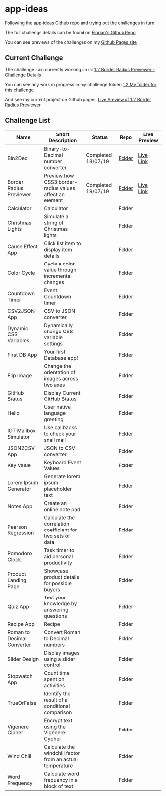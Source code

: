 # app-ideas

Following the app-ideas Github repo and trying out the challenges in turn. 

The full challenge details can be found on [Florian's Github Repo](https://github.com/florinpop17/app-ideas)

You can see previews of the challenges on my [Github Pages site](https://eclectic-matt.github.io/app-ideas/)

## Current Challenge

The challenge I am currently working on is:
[1.2 Border Radius Previewer - Challenge Details](https://github.com/florinpop17/app-ideas/blob/master/Projects/Border-Radius-Previewer.md)

You can see any work in progress in my challenge folder:
[1.2 My folder for this challenge](https://github.com/eclectic-matt/app-ideas/tree/master/1.2%20Border%20Radius%20Previewer)

And see my current project on Github pages:
[Live Preview of 1.2 Border Radius Previewer](./1.2%20Border%20Radius%20Previewer)

## Challenge List

|Name|Short Description|Status|Repo|Live Preview|
|----------|-------------|------|-----|-----|
|Bin2Dec|Binary-to-Decimal number converter|Completed 18/07/19|[Folder](https://github.com/eclectic-matt/app-ideas/tree/master/1.1%20Bin2Dec)|[Live Link](./1.1%20Bin2Dec)|
| Border Radius Previewer    | Preview how CSS3 border-radius values affect an element    | Completed 19/07/19 | [Folder](https://github.com/eclectic-matt/app-ideas/tree/master/1.2%20Border%20Radius%20Previewer) |[Live Link](./1.2%20Border%20Radius%20Previewer)|
| Calculator                 | Calculator                                                 |             | Folder ||
| Christmas Lights           | Simulate a string of Christmas lights                      |             | Folder ||
| Cause Effect App           | Click list item to display item details                    |             | Folder ||
| Color Cycle                | Cycle a color value through incremental changes            |             | Folder ||
| Countdown Timer            | Event Countdown timer                                      |             | Folder ||
| CSV2JSON App               | CSV to JSON converter                                      |             | Folder ||
| Dynamic CSS Variables      | Dynamically change CSS variable settings                   |             | Folder ||
| First DB App               | Your first Database app!                                   |             | Folder ||
| Flip Image                 | Change the orientation of images across two axes           |             | Folder ||
| GitHub Status              | Display Current GitHub Status                              |             | Folder ||
| Hello                      | User native language greeting                              |             | Folder ||
| IOT Mailbox Simulator      | Use callbacks to check your snail mail                     |             | Folder ||
| JSON2CSV App               | JSON to CSV converter                                      |             | Folder ||
| Key Value                  | Keyboard Event Values                                      |             | Folder ||
| Lorem Ipsum Generator      | Generate lorem ipsum placeholder text                      |             | Folder ||
| Notes App                  | Create an online note pad                                  |             | Folder ||
| Pearson Regression         | Calculate the correlation coefficient for two sets of data |             | Folder ||
| Pomodoro Clock             | Task timer to aid personal productivity                    |             | Folder ||
| Product Landing Page     | Showcase product details for possible buyers               |             | Folder ||
| Quiz App                   | Test your knowledge by answering questions                 |             | Folder ||
| Recipe App                 | Recipe                                                     |             | Folder ||
| Roman to Decimal Converter | Convert Roman to Decimal numbers                           |             | Folder ||
| Slider Design              | Display images using a slider control                      |             | Folder ||
| Stopwatch App              | Count time spent on activities                             |             | Folder ||
| TrueOrFalse                | Identify the result of a conditional comparison            |             | Folder ||
| Vigenere Cipher            | Encrypt text using the Vigenere Cypher                     |             | Folder ||
| Wind Chill                 | Calculate the windchill factor from an actual temperature  |             | Folder ||
| Word Frequency             | Calculate word frequency in a block of text                |             | Folder ||
